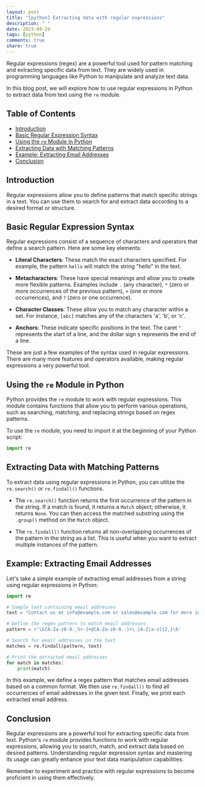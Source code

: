 ```yaml
---
layout: post
title: "[python] Extracting data with regular expressions"
description: " "
date: 2023-09-29
tags: [python]
comments: true
share: true
---
```


Regular expressions (regex) are a powerful tool used for pattern matching and extracting specific data from text. They are widely used in programming languages like Python to manipulate and analyze text data.

In this blog post, we will explore how to use regular expressions in Python to extract data from text using the `re` module.

## Table of Contents
- [Introduction](#introduction)
- [Basic Regular Expression Syntax](#syntax)
- [Using the `re` Module in Python](#using-regex-in-python)
- [Extracting Data with Matching Patterns](#extracting-data)
- [Example: Extracting Email Addresses](#example-email-addresses)
- [Conclusion](#conclusion)

## Introduction <a name="introduction"></a>
Regular expressions allow you to define patterns that match specific strings in a text. You can use them to search for and extract data according to a desired format or structure.

## Basic Regular Expression Syntax <a name="syntax"></a>
Regular expressions consist of a sequence of characters and operators that define a search pattern. Here are some key elements:

- **Literal Characters**: These match the exact characters specified. For example, the pattern `hello` will match the string "hello" in the text.

- **Metacharacters**: These have special meanings and allow you to create more flexible patterns. Examples include `.` (any character), `*` (zero or more occurrences of the previous pattern), `+` (one or more occurrences), and `?` (zero or one occurrence).

- **Character Classes**: These allow you to match any character within a set. For instance, `[abc]` matches any of the characters 'a', 'b', or 'c'.

- **Anchors**: These indicate specific positions in the text. The caret `^` represents the start of a line, and the dollar sign `$` represents the end of a line.

These are just a few examples of the syntax used in regular expressions. There are many more features and operators available, making regular expressions a very powerful tool.

## Using the `re` Module in Python <a name="using-regex-in-python"></a>
Python provides the `re` module to work with regular expressions. This module contains functions that allow you to perform various operations, such as searching, matching, and replacing strings based on regex patterns.

To use the `re` module, you need to import it at the beginning of your Python script:

```python
import re
```

## Extracting Data with Matching Patterns <a name="extracting-data"></a>
To extract data using regular expressions in Python, you can utilize the `re.search()` or `re.findall()` functions.

- The `re.search()` function returns the first occurrence of the pattern in the string. If a match is found, it returns a `Match` object; otherwise, it returns `None`. You can then access the matched substring using the `.group()` method on the `Match` object.

- The `re.findall()` function returns all non-overlapping occurrences of the pattern in the string as a list. This is useful when you want to extract multiple instances of the pattern.

## Example: Extracting Email Addresses <a name="example-email-addresses"></a>
Let's take a simple example of extracting email addresses from a string using regular expressions in Python:

```python
import re

# Sample text containing email addresses
text = "Contact us at info@example.com or sales@example.com for more information."

# Define the regex pattern to match email addresses
pattern = r'\b[A-Za-z0-9._%+-]+@[A-Za-z0-9.-]+\.[A-Z|a-z]{2,}\b'

# Search for email addresses in the text
matches = re.findall(pattern, text)

# Print the extracted email addresses
for match in matches:
    print(match)
```

In this example, we define a regex pattern that matches email addresses based on a common format. We then use `re.findall()` to find all occurrences of email addresses in the given text. Finally, we print each extracted email address.

## Conclusion <a name="conclusion"></a>
Regular expressions are a powerful tool for extracting specific data from text. Python's `re` module provides functions to work with regular expressions, allowing you to search, match, and extract data based on desired patterns. Understanding regular expression syntax and mastering its usage can greatly enhance your text data manipulation capabilities.

Remember to experiment and practice with regular expressions to become proficient in using them effectively.